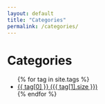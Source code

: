 ```yaml
---
layout: default
title: "Categories"
permalink: /categories/
---
```

<h1>Categories</h1>
<ul>
  {% for tag in site.tags %}
    <li><a href="{{ '/tag/' | append: tag[0] | relative_url }}">{{ tag[0] }} ({{ tag[1].size }})</a></li>
  {% endfor %}
</ul>
